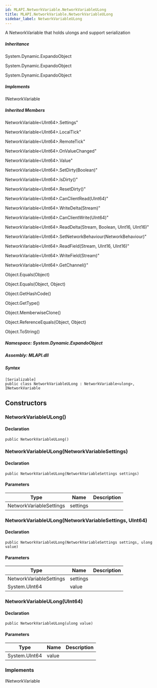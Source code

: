 ```yaml
---  
id: MLAPI.NetworkVariable.NetworkVariableULong  
title: MLAPI.NetworkVariable.NetworkVariableULong
sidebar_label: NetworkVariableULong
---
```


<div class="markdown level0 summary">

A NetworkVariable that holds ulongs and support serialization

</div>

<div class="markdown level0 conceptual">

</div>

<div class="inheritance">

##### Inheritance

<div class="level0">

System.Dynamic.ExpandoObject

</div>

<div class="level1">

System.Dynamic.ExpandoObject

</div>

<div class="level2">

System.Dynamic.ExpandoObject

</div>

</div>

<div classs="implements">

##### Implements

<div>

INetworkVariable

</div>

</div>

<div class="inheritedMembers">

##### Inherited Members

<div>

NetworkVariable&lt;UInt64&gt;.Settings"

</div>

<div>

NetworkVariable&lt;UInt64&gt;.LocalTick"

</div>

<div>

NetworkVariable&lt;UInt64&gt;.RemoteTick"

</div>

<div>

NetworkVariable&lt;UInt64&gt;.OnValueChanged"

</div>

<div>

NetworkVariable&lt;UInt64&gt;.Value"

</div>

<div>

NetworkVariable&lt;UInt64&gt;.SetDirty(Boolean)"

</div>

<div>

NetworkVariable&lt;UInt64&gt;.IsDirty()"

</div>

<div>

NetworkVariable&lt;UInt64&gt;.ResetDirty()"

</div>

<div>

NetworkVariable&lt;UInt64&gt;.CanClientRead(UInt64)"

</div>

<div>

NetworkVariable&lt;UInt64&gt;.WriteDelta(Stream)"

</div>

<div>

NetworkVariable&lt;UInt64&gt;.CanClientWrite(UInt64)"

</div>

<div>

NetworkVariable&lt;UInt64&gt;.ReadDelta(Stream, Boolean, UInt16,
UInt16)"

</div>

<div>

NetworkVariable&lt;UInt64&gt;.SetNetworkBehaviour(NetworkBehaviour)"

</div>

<div>

NetworkVariable&lt;UInt64&gt;.ReadField(Stream, UInt16, UInt16)"

</div>

<div>

NetworkVariable&lt;UInt64&gt;.WriteField(Stream)"

</div>

<div>

NetworkVariable&lt;UInt64&gt;.GetChannel()"

</div>

<div>

Object.Equals(Object)

</div>

<div>

Object.Equals(Object, Object)

</div>

<div>

Object.GetHashCode()

</div>

<div>

Object.GetType()

</div>

<div>

Object.MemberwiseClone()

</div>

<div>

Object.ReferenceEquals(Object, Object)

</div>

<div>

Object.ToString()

</div>

</div>

##### **Namespace**: System.Dynamic.ExpandoObject

##### **Assembly**: MLAPI.dll

##### Syntax

    [Serializable]
    public class NetworkVariableULong : NetworkVariable<ulong>, INetworkVariable

## Constructors 

### NetworkVariableULong()

<div class="markdown level1 summary">

</div>

<div class="markdown level1 conceptual">

</div>

#### Declaration

    public NetworkVariableULong()

### NetworkVariableULong(NetworkVariableSettings)

<div class="markdown level1 summary">

</div>

<div class="markdown level1 conceptual">

</div>

#### Declaration

    public NetworkVariableULong(NetworkVariableSettings settings)

#### Parameters

| Type                    | Name     | Description |
|-------------------------|----------|-------------|
| NetworkVariableSettings | settings |             |

### NetworkVariableULong(NetworkVariableSettings, UInt64)

<div class="markdown level1 summary">

</div>

<div class="markdown level1 conceptual">

</div>

#### Declaration

    public NetworkVariableULong(NetworkVariableSettings settings, ulong value)

#### Parameters

| Type                    | Name     | Description |
|-------------------------|----------|-------------|
| NetworkVariableSettings | settings |             |
| System.UInt64           | value    |             |

### NetworkVariableULong(UInt64)

<div class="markdown level1 summary">

</div>

<div class="markdown level1 conceptual">

</div>

#### Declaration

    public NetworkVariableULong(ulong value)

#### Parameters

| Type          | Name  | Description |
|---------------|-------|-------------|
| System.UInt64 | value |             |

### Implements

<div>

INetworkVariable

</div>
